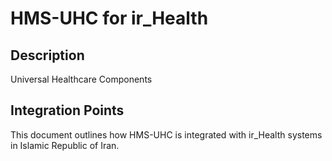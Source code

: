 # HMS-UHC for ir_Health

## Description

Universal Healthcare Components

## Integration Points

This document outlines how HMS-UHC is integrated with ir_Health systems in Islamic Republic of Iran.
